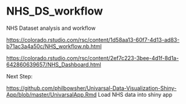 # NHS_DS_workflow
NHS Dataset analysis and workflow

https://colorado.rstudio.com/rsc/content/1d58aa13-60f7-4d13-ad83-b71ac3a4a50c/NHS_workflow.nb.html

https://colorado.rstudio.com/rsc/content/2ef7c223-3bee-4d1f-8d1a-642860639657/NHS_Dashboard.html

Next Step:

https://github.com/philbowsher/Univarsal-Data-Visualization-Shiny-App/blob/master/UnivarsalApp.Rmd
Load NHS data into shiny app
